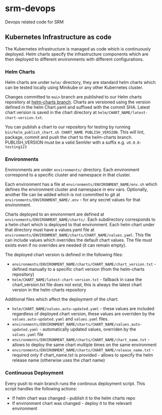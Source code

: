 # srm-devops

Devops related code for SRM

## Kubernetes Infrastructure as code

The Kubernetes infrastructure is managed as code which is continuously deployed.
Helm charts specify the infrastructure components which are then deployed to different environments with different configurations.

### Helm Charts

Helm charts are under `helm/` directory, they are standard helm charts which can be tested locally using Minikube or any other Kubernetes cluster.

Changes committed to `main` branch are published to our Helm charts repository at [helm-charts branch](https://github.com/whiletrue-industries/srm-devops/tree/helm-charts).
Charts are versioned using the version defined in the helm Chart.yaml and suffixed with the commit SHA.
Latest chart version is saved in the chart directory at `helm/CHART_NAME/latest-chart-version.txt`.

You can publish a chart to our repository for testing by running `bin/helm_publish_chart.sh CHART_NAME PUBLISH_VERSION`.
This will lint, package, commit and push the chart to the helm-charts branch.
PUBLISH_VERSION must be a valid SemVer with a suffix e.g. `v0.0.0-testing123`

### Environments

Environments are under `environments/` directory. Each environment correspond to a specific cluster and namespace in that cluster.

Each environment has a file at `environments/ENVIRONMENT_NAME/env.sh` which defines the environment cluster and namespace in env vars.
Optionally, another file can be added which is not committed to git at `environments/ENVIRONMENT_NAME/.env` - for any secret values for that environment.

Charts deployed to an environment are defined at `environments/ENVIRONMENT_NAME/charts/`.
Each subdirectory corresponds to a helm chart which is deployed to that environment.
Each helm chart under that directory must have a values.yaml file at `environments/ENVIRONMENT_NAME/charts/CHART_NAME/values.yaml`.
This file can include values which overrides the default chart values. The file must exists even if no overrides are needed (it can remain empty).

The deployed chart version is defined in the following files:

* `environments/ENVIRONMENT_NAME/charts/CHART_NAME/chart_version.txt` - defined manually to a specific chart version (from the helm-charts repository)
* `helm/CHART_NAME/latest-chart-version.txt` - fallback in case the chart_version.txt file does not exist, this is always the latest chart version in the helm-charts repository

Additional files which affect the deployment of the chart:

* `helm/CHART_NAME/values.auto-updated.yaml` - these values are included regardless of deployed chart version, these values are overriden by the `values.auto-updated.yaml` and `values.yaml` files.
* `environments/ENVIRONMENT_NAME/charts/CHART_NAME/values.auto-updated.yaml` - automatically updated values, overriden by the `values.yaml` file
* `environments/ENVIRONMENT_NAME/charts/CHART_NAME/chart_name.txt` - allows to deploy the same chart multiple times on the same environment
* `environments/ENVIRONMENT_NAME/charts/CHART_NAME/release_name.txt` - required only if chart_name.txt is provided - allows to specify the helm release name (otherwise uses the chart name)

### Continuous Deployment

Every push to main branch runs the continous deployment script.
This script handles the following actions:

* If helm chart was changed - publish it to the helm charts repo
* If environment chart was changed - deploy it to the relevant environment

